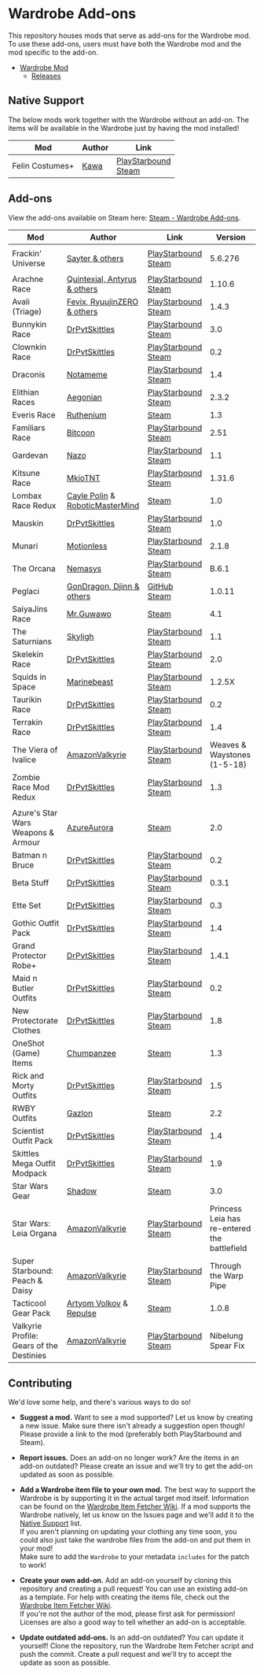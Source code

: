 # Wardrobe Add-ons

This repository houses mods that serve as add-ons for the Wardrobe mod. To use these add-ons, users must have both the Wardrobe mod and the mod specific to the add-on.

* [Wardrobe Mod](https://github.com/Silverfeelin/Starbound-Wardrobe)
  * [Releases](https://github.com/Silverfeelin/Starbound-Wardrobe/releases)

## Native Support

The below mods work together with the Wardrobe without an add-on. The items will be available in the Wardrobe just by having the mod installed!

| Mod | Author | Link |
|---|---|---|
| Felin Costumes+ | [Kawa](https://community.playstarbound.com/members/kawa.112963/) | [PlayStarbound](https://community.playstarbound.com/resources/felin-costumes.2925/)<br/>[Steam](https://steamcommunity.com/sharedfiles/filedetails/?id=729427301) |

## Add-ons

View the add-ons available on Steam here: [Steam - Wardrobe Add-ons](https://steamcommunity.com/sharedfiles/filedetails/?id=1372702541).

| Mod | Author | Link | Version |
|---|---|---|---|
|||||
| Frackin' Universe | [Sayter & others](https://github.com/sayterdarkwynd/FrackinUniverse/graphs/contributors) | [PlayStarbound](https://community.playstarbound.com/resources/frackinuniverse.2920/)<br/>[Steam](https://steamcommunity.com/sharedfiles/filedetails/?id=729480149) | 5.6.276 |
|||||
| Arachne Race | [Quintexial, Antyrus & others](https://community.playstarbound.com/resources/wip-arachne.5035/) | [PlayStarbound](https://community.playstarbound.com/resources/wip-arachne.5035/)<br/>[Steam](https://steamcommunity.com/sharedfiles/filedetails/?id=1164332913) | 1.10.6 |
| Avali (Triage) | [Fevix, RyuujinZERO<br/>& others](https://github.com/Avali-Triage-Team/Avali/graphs/contributors) | [PlayStarbound](https://community.playstarbound.com/resources/avali-triage.2852/)<br/>[Steam](https://steamcommunity.com/sharedfiles/filedetails/?id=729558042) | 1.4.3 |
| Bunnykin Race | [DrPvtSkittles](https://community.playstarbound.com/members/drpvtskittles.96422/) | [PlayStarbound](https://community.playstarbound.com/resources/bunnykin-race.825/)<br/>[Steam](https://steamcommunity.com/sharedfiles/filedetails/?id=732452461) | 3.0 |
| Clownkin Race | [DrPvtSkittles](https://community.playstarbound.com/members/drpvtskittles.96422/) | [PlayStarbound](https://community.playstarbound.com/resources/clownkin-race.5118/)<br/>[Steam](https://steamcommunity.com/sharedfiles/filedetails/?id=1223044195) | 0.2 |
| Draconis | [Notameme](https://community.playstarbound.com/members/notameme.752658/) | [PlayStarbound](https://community.playstarbound.com/resources/draconis-the-race-of-humanoid-dragons.4526/)<br/>[Steam](https://steamcommunity.com/sharedfiles/filedetails/?id=868165595) | 1.4 |
| Elithian Races | [Aegonian](https://community.playstarbound.com/members/aegonian.36364/) | [PlayStarbound](https://community.playstarbound.com/threads/elithian-races-mod-a-starbound-expansion.98458/)<br/>[Steam](https://steamcommunity.com/sharedfiles/filedetails/?id=850109963) | 2.3.2 |
| Everis Race | [Ruthenium](https://steamcommunity.com/id/TrueRuth/) | [Steam](https://steamcommunity.com/sharedfiles/filedetails/?id=1117006719) | 1.3 |
| Familiars Race | [Bitcoon](https://steamcommunity.com/id/Bitcoon) | [PlayStarbound](https://community.playstarbound.com/resources/familiars-race.896/)<br/>[Steam](https://steamcommunity.com/sharedfiles/filedetails/?id=729597107) | 2.51 |
| Gardevan | [Nazo](https://community.playstarbound.com/members/nazo.19950/) | [PlayStarbound](https://community.playstarbound.com/resources/gardevan.2901/)<br/>[Steam](https://steamcommunity.com/sharedfiles/filedetails/?id=780188370) | 1.1 |
| Kitsune Race | [MkioTNT](https://steamcommunity.com/id/mkiotnt) | [PlayStarbound](https://community.playstarbound.com/resources/kitsune-race.5350/)<br/> [Steam](https://steamcommunity.com/sharedfiles/filedetails/?id=1396610566) | 1.31.6 |
| Lombax Race Redux | [Cayle Polin](https://steamcommunity.com/id/caylepolin) & [RoboticMasterMind](https://steamcommunity.com/id/roboticmastermind) | [Steam](https://steamcommunity.com/sharedfiles/filedetails/?id=1361888892) | 1.0 |
| Mauskin | [DrPvtSkittles](https://community.playstarbound.com/members/drpvtskittles.96422/) | [PlayStarbound](https://community.playstarbound.com/resources/mauskin.5313/)<br/>[Steam](https://steamcommunity.com/sharedfiles/filedetails/?id=1381782704) | 1.0 |
| Munari | [Motionless](https://community.playstarbound.com/members/motionless.19447/) | [PlayStarbound](https://community.playstarbound.com/resources/munari-race.1655/)<br/>[Steam](https://steamcommunity.com/sharedfiles/filedetails/?id=739676461) | 2.1.8 |
| The Orcana | [Nemasys](https://community.playstarbound.com/members/nemasys.110716/) | [PlayStarbound](https://community.playstarbound.com/resources/the-orcana.2747/)<br/>[Steam](https://steamcommunity.com/sharedfiles/filedetails/?id=729432341) | B.6.1 |
| Peglaci | [GonDragon, Djinn & others](https://github.com/Unknown-Anomaly/Peglaci/graphs/contributors) | [GitHub](https://github.com/Unknown-Anomaly/Peglaci)<br/>[Steam](https://steamcommunity.com/sharedfiles/filedetails/?id=1272073433) | 1.0.11 |
| SaiyaJins Race | [Mr.Guwawo](https://steamcommunity.com/profiles/76561198202265970) | [Steam](https://steamcommunity.com/sharedfiles/filedetails/?id=890201393) | 4.1 |
| The Saturnians | [Skyligh](https://community.playstarbound.com/members/skyligh.11080/) | [PlayStarbound](https://community.playstarbound.com/resources/the-saturnians.4918/)<br/>[Steam](https://steamcommunity.com/sharedfiles/filedetails/?id=1103027918) | 1.1 |
| Skelekin Race | [DrPvtSkittles](https://community.playstarbound.com/members/drpvtskittles.96422/) | [PlayStarbound](https://community.playstarbound.com/resources/skelekin-race.4336/)<br/>[Steam](https://steamcommunity.com/sharedfiles/filedetails/?id=802291314) | 2.0 |
| Squids in Space | [Marinebeast](https://community.playstarbound.com/members/marinebeast.429378/) | [PlayStarbound](https://community.playstarbound.com/resources/squids-in-space-a-splatoon-mod.3835/)<br/>[Steam](https://steamcommunity.com/sharedfiles/filedetails/?id=734855883) | 1.2.5X |
| Taurikin Race | [DrPvtSkittles](https://community.playstarbound.com/members/drpvtskittles.96422/) | [PlayStarbound](https://community.playstarbound.com/resources/taurikin-race.5626/)<br/>[Steam](https://steamcommunity.com/sharedfiles/filedetails/?id=1600522737) | 0.2 |
| Terrakin Race | [DrPvtSkittles](https://community.playstarbound.com/members/drpvtskittles.96422/) | [PlayStarbound](https://community.playstarbound.com/resources/terrakin-race.4860/)<br/>[Steam](https://steamcommunity.com/sharedfiles/filedetails/?id=1069082105) | 1.4 |
| The Viera of Ivalice | [AmazonValkyrie](https://community.playstarbound.com/members/amazonvalkyrie.43284/) | [PlayStarbound](https://community.playstarbound.com/resources/wip-the-viera-of-ivalice.1533/)<br/>[Steam](https://steamcommunity.com/sharedfiles/filedetails/?id=732276079&searchtext=) | Weaves & Waystones (1-5-18) |
| Zombie Race Mod Redux | [DrPvtSkittles](https://community.playstarbound.com/members/drpvtskittles.96422/) | [PlayStarbound](https://community.playstarbound.com/resources/zombie-race-mod-redux.4800/)<br/>[Steam](https://steamcommunity.com/sharedfiles/filedetails/?id=953122293) | 1.3 |
|||||
| Azure's Star Wars Weapons & Armour | [AzureAurora](https://steamcommunity.com/id/azureaurora) | [Steam](https://steamcommunity.com/sharedfiles/filedetails/?id=838885235) | 2.0 |
| Batman n Bruce | [DrPvtSkittles](https://community.playstarbound.com/members/drpvtskittles.96422/) | [PlayStarbound](https://community.playstarbound.com/resources/batman-n-bruce.5192/)<br/>[Steam](https://steamcommunity.com/sharedfiles/filedetails/?id=1293306288) | 0.2 |
| Beta Stuff | [DrPvtSkittles](https://community.playstarbound.com/members/drpvtskittles.96422/) | [PlayStarbound](https://community.playstarbound.com/resources/beta-stuff.5149/)<br/>[Steam](https://steamcommunity.com/sharedfiles/filedetails/?id=1262375447) | 0.3.1 |
| Ette Set | [DrPvtSkittles](https://community.playstarbound.com/members/drpvtskittles.96422/) | [PlayStarbound](https://community.playstarbound.com/resources/ette-set.5553/)<br/>[Steam](https://steamcommunity.com/sharedfiles/filedetails/?id=1523349276) | 0.3 |
| Gothic Outfit Pack | [DrPvtSkittles](https://community.playstarbound.com/members/drpvtskittles.96422/) | [PlayStarbound](https://community.playstarbound.com/resources/gothic-outfit-pack.4975/)<br/>[Steam](https://steamcommunity.com/sharedfiles/filedetails/?id=1132431069) | 1.4 |
| Grand Protector Robe+ | [DrPvtSkittles](https://community.playstarbound.com/members/drpvtskittles.96422/) | [PlayStarbound](https://community.playstarbound.com/resources/grand-protector-robe.4948/)<br/>[Steam](https://steamcommunity.com/sharedfiles/filedetails/?id=1115847299) | 1.4.1 |
| Maid n Butler Outfits | [DrPvtSkittles](https://community.playstarbound.com/members/drpvtskittles.96422/) | [PlayStarbound](https://community.playstarbound.com/resources/maid-n-butler-outfits.5221/)<br/>[Steam](https://steamcommunity.com/sharedfiles/filedetails/?id=1327702382) | 0.2 |
| New Protectorate Clothes | [DrPvtSkittles](https://community.playstarbound.com/members/drpvtskittles.96422/) | [PlayStarbound](https://community.playstarbound.com/resources/new-protectorate-clothes.4981/)<br/>[Steam](https://steamcommunity.com/sharedfiles/filedetails/?id=1133678822) | 1.8 |
| OneShot (Game) Items | [Chumpanzee](https://steamcommunity.com/profiles/76561198067079060) | [Steam](https://steamcommunity.com/sharedfiles/filedetails/?id=1476160112) | 1.3 |
| Rick and Morty Outfits | [DrPvtSkittles](https://community.playstarbound.com/members/drpvtskittles.96422/) | [PlayStarbound](https://community.playstarbound.com/resources/rick-and-morty-outfits.4957/)<br/>[Steam](https://steamcommunity.com/sharedfiles/filedetails/?id=1121416962) | 1.5 |
| RWBY Outfits | [Gazlon](https://steamcommunity.com/id/Gazlon) | [Steam](https://steamcommunity.com/sharedfiles/filedetails/?id=748052532) | 2.2 |
| Scientist Outfit Pack | [DrPvtSkittles](https://community.playstarbound.com/members/drpvtskittles.96422/) | [PlayStarbound](https://community.playstarbound.com/resources/scientist-outfit-pack.4959/)<br/>[Steam](https://steamcommunity.com/sharedfiles/filedetails/?id=1123849636) | 1.4 |
| Skittles Mega Outfit Modpack | [DrPvtSkittles](https://community.playstarbound.com/members/drpvtskittles.96422/) | [PlayStarbound](https://community.playstarbound.com/resources/skittles-mega-outfit-modpack.5000/)<br/>[Steam](https://steamcommunity.com/sharedfiles/filedetails/?id=1146396826&searchtext=) | 1.9 |
| Star Wars Gear | [Shadow](https://steamcommunity.com/profiles/76561198010233656) | [Steam](https://steamcommunity.com/sharedfiles/filedetails/?id=732034554) | 3.0 |
| Star Wars: Leia Organa | [AmazonValkyrie](https://community.playstarbound.com/members/amazonvalkyrie.43284/) | [PlayStarbound](https://community.playstarbound.com/resources/star-wars-leia-organa-weapons-more.1164/updates)<br/>[Steam](https://steamcommunity.com/sharedfiles/filedetails/?id=737223311) | Princess Leia has re-entered the battlefield |
| Super Starbound: Peach & Daisy | [AmazonValkyrie](https://community.playstarbound.com/members/amazonvalkyrie.43284/) | [PlayStarbound](https://community.playstarbound.com/resources/super-starbound-peach-daisy.3878/)<br/>[Steam](https://steamcommunity.com/sharedfiles/filedetails/?id=736434610) | Through the Warp Pipe |
| Tacticool Gear Pack | [Artyom Volkov](https://steamcommunity.com/id/MajesticalArtyom) & [Repulse](https://steamcommunity.com/id/Repulse96) | [Steam](https://steamcommunity.com/sharedfiles/filedetails/?id=1293079171) | 1.0.8 |
| Valkyrie Profile: Gears of the Destinies | [AmazonValkyrie](https://community.playstarbound.com/members/amazonvalkyrie.43284/) | [PlayStarbound](https://community.playstarbound.com/resources/valkyrie-profile-gear-of-the-destinies.3385/)<br/>[Steam](https://steamcommunity.com/sharedfiles/filedetails/?id=746190869) | Nibelung Spear Fix |

## Contributing

We'd love some help, and there's various ways to do so!

* **Suggest a mod.** Want to see a mod supported? Let us know by creating a new issue. Make sure there isn't already a suggestion open though! Please provide a link to the mod (preferably both PlayStarbound and Steam).

* **Report issues.** Does an add-on no longer work? Are the items in an add-on outdated? Please create an issue and we'll try to get the add-on updated as soon as possible.

* **Add a Wardrobe item file to your own mod.** The best way to support the Wardrobe is by supporting it in the actual target mod itself. Information can be found on the [Wardrobe Item Fetcher Wiki][wifWiki]. If a mod supports the Wardrobe natively, let us know on the Issues page and we'll add it to the [Native Support](#native-support) list.<br/>
If you aren't planning on updating your clothing any time soon, you could also just take the wardrobe files from the add-on and put them in your mod!  
Make sure to add the `Wardrobe` to your metadata `includes` for the patch to work!

* **Create your own add-on.** Add an add-on yourself by cloning this repository and creating a pull request! You can use an existing add-on as a template. For help with creating the items file, check out the [Wardrobe Item Fetcher Wiki][wifWiki].  
If you're not the author of the mod, please first ask for permission! Licenses are also a good way to tell whether an add-on is acceptable.

* **Update outdated add-ons.** Is an add-on outdated? You can update it yourself! Clone the repository, run the Wardrobe Item Fetcher script and push the commit. Create a pull request and we'll try to accept the update as soon as possible.

[wifWiki]: https://github.com/Silverfeelin/Starbound-WardrobeItemFetcher/wiki
